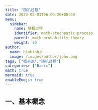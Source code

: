 ```yaml
---
title: "随机过程"
date: 2023-08-01T06:00:20+08:00
menu:
  sidebar:
    name: 随机过程
    identifier: math-stochastic-process
    parent: math-probability-theory
    weight: 70
author:
  name: biubiobiu
  image: /images/author/john.png
tags: ["概率论","随机过程"]
categories: ["Basic"]
math: true
mermaid: true
enableEmoji: true
---
```


## 一、基本概念


